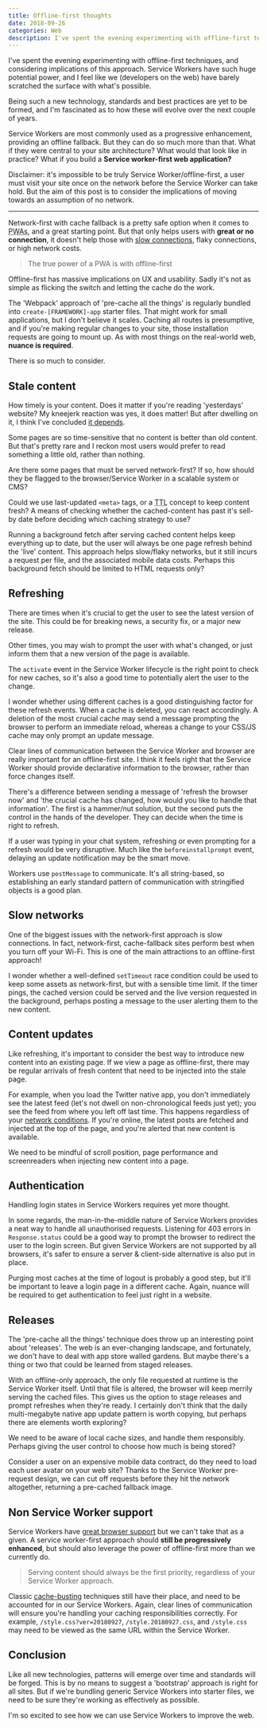 ```yaml
---
title: Offline-first thoughts
date: 2018-09-26
categories: Web
description: I've spent the evening experimenting with offline-first techniques, and considering implications of this approach.
---
```


I've spent the evening experimenting with offline-first techniques, and considering implications of this approach. Service Workers have such huge potential power, and I feel like we (developers on the web) have barely scratched the surface with what's possible.

Being such a new technology, standards and best practices are yet to be formed, and I'm fascinated as to how these will evolve over the next couple of years.

Service Workers are most commonly used as a progressive enhancement, providing an offline fallback. But they can do so much more than that. What if they were central to your site architecture? What would that look like in practice? What if you build a **Service worker-first web application?**

Disclaimer: it's impossible to be truly Service Worker/offline-first, a user must visit your site once on the network before the Service Worker can take hold. But the aim of this post is to consider the implications of moving towards an assumption of no network.

---

Network-first with cache fallback is a pretty safe option when it comes to <abbr title="Progressive Web Apps">PWAs</abbr>, and a great starting point. But that only helps users with **great or no connection**, it doesn't help those with [slow connections](https://meyerweb.com/eric/thoughts/2018/08/07/securing-sites-made-them-less-accessible/), flaky connections, or high network costs.

> The true power of a PWA is with offline-first

Offline-first has massive implications on UX and usability. Sadly it's not as simple as flicking the switch and letting the cache do the work.

The 'Webpack' approach of 'pre-cache all the things' is regularly bundled into `create-[FRAMEWORK]-app` starter files. That might work for small applications, but I don't believe it scales. Caching all routes is presumptive, and if you're making regular changes to your site, those installation requests are going to mount up. As with most things on the real-world web, **nuance is required**.

There is so much to consider.

## Stale content

How timely is your content. Does it matter if you're reading 'yesterdays' website? My kneejerk reaction was yes, it does matter! But after dwelling on it, I think I've concluded [it depends](https://adactio.com/journal/4437).

Some pages are so time-sensitive that no content is better than old content. But that's pretty rare and I reckon most users would prefer to read something a little old, rather than nothing.

Are there some pages that must be served network-first? If so, how should they be flagged to the browser/Service Worker in a scalable system or CMS?

Could we use last-updated `<meta>` tags, or a <abbr title="Time to live">TTL</abbr> concept to keep content fresh? A means of checking whether the cached-content has past it's sell-by date before deciding which caching strategy to use?

Running a background fetch after serving cached content helps keep everything up to date, but the user will always be one page refresh behind the 'live' content. This approach helps slow/flaky networks, but it still incurs a request per file, and the associated mobile data costs. Perhaps this background fetch should be limited to HTML requests only?

## Refreshing

There are times when it's crucial to get the user to see the latest version of the site. This could be for breaking news, a security fix, or a major new release.

Other times, you may wish to prompt the user with what's changed, or just inform them that a new version of the page is available.

The `activate` event in the Service Worker lifecycle is the right point to check for new caches, so it's also a good time to potentially alert the user to the change.

I wonder whether using different caches is a good distinguishing factor for these refresh events. When a cache is deleted, you can react accordingly. A deletion of the most crucial cache may send a message prompting the browser to perform an immediate reload, whereas a change to your CSS/JS cache may only prompt an update message. 

Clear lines of communication between the Service Worker and browser are really important for an offline-first site. I think it feels right that the Service Worker should provide declarative information to the browser, rather than force changes itself.

There's a difference between sending a message of 'refresh the browser now' and 'the crucial cache has changed, how would you like to handle that information'. The first is a hammer/nut solution, but the second puts the control in the hands of the developer. They can decide when the time is right to refresh.

If a user was typing in your chat system, refreshing or even prompting for a refresh would be very disruptive. Much like the `beforeinstallprompt` event, delaying an update notification may be the smart move.

Workers use `postMessage` to communicate. It's all string-based, so establishing an early standard pattern of communication with stringified objects is a good plan.

## Slow networks

One of the biggest issues with the network-first approach is slow connections. In fact, network-first, cache-fallback sites perform best when you turn off your Wi-Fi. This is one of the main attractions to an offline-first approach!

I wonder whether a well-defined `setTimeout` race condition could be used to keep some assets as network-first, but with a sensible time limit. If the timer pings, the cached version could be served and the live version requested in the background, perhaps posting a message to the user alerting them to the new content.

## Content updates

Like refreshing, it's important to consider the best way to introduce new content into an existing page. If we view a page as offline-first, there may be regular arrivals of fresh content that need to be injected into the stale page.

For example, when you load the Twitter native app, you don't immediately see the latest feed (let's not dwell on non-chronological feeds just yet); you see the feed from where you left off last time. This happens regardless of your [network conditions](https://youtu.be/LinpRhB4aWU?t=21s). If you're online, the latest posts are fetched and injected at the top of the page, and you're alerted that new content is available.

We need to be mindful of scroll position, page performance and screenreaders when injecting new content into a page.

## Authentication

Handling login states in Service Workers requires yet more thought.

In some regards, the man-in-the-middle nature of Service Workers provides a neat way to handle all unauthorised requests. Listening for 403 errors in `Response.status` could be a good way to prompt the browser to redirect the user to the login screen. But given Service Workers are not supported by all browsers, it's safer to ensure a server & client-side alternative is also put in place.

Purging most caches at the time of logout is probably a good step, but it'll be important to leave a login page in a different cache. Again, nuance will be required to get authentication to feel just right in a website.

## Releases

The 'pre-cache all the things' technique does throw up an interesting point about 'releases'. The web is an ever-changing landscape, and fortunately, we don't have to deal with app store walled gardens. But maybe there's a thing or two that could be learned from staged releases.

With an offline-only approach, the only file requested at runtime is the Service Worker itself. Until that file is altered, the browser will keep merrily serving the cached files. This gives us the option to stage releases and prompt refreshes when they're ready. I certainly don't think that the daily multi-megabyte native app update pattern is worth copying, but perhaps there are elements worth exploring?

We need to be aware of local cache sizes, and handle them responsibly. Perhaps giving the user control to choose how much is being stored?

Consider a user on an expensive mobile data contract, do they need to load each user avatar on your web site? Thanks to the Service Worker pre-request design, we can cut off requests before they hit the network altogether, returning a pre-cached fallback image.

## Non Service Worker support

Service Workers have [great browser support](https://caniuse.com/#feat=serviceworkers) but we can't take that as a given. A service worker-first approach should **still be progressively enhanced**, but should also leverage the power of offline-first more than we currently do.

> Serving content should always be the first priority, regardless of your Service Worker approach.

Classic [cache-busting](/blog/cache-busting/) techniques still have their place, and need to be accounted for in our Service Workers. Again, clear lines of communication will ensure you're handling your caching responsibilities correctly. For example, `/style.css?ver=20180927`, `/style.20180927.css`, and `/style.css` may need to be viewed as the same URL within the Service Worker.

## Conclusion

Like all new technologies, patterns will emerge over time and standards will be forged. This is by no means to suggest a 'bootstrap' approach is right for all sites. But if we're bundling generic Service Workers into starter files, we need to be sure they're working as effectively as possible.

I'm so excited to see how we can use Service Workers to improve the web.
